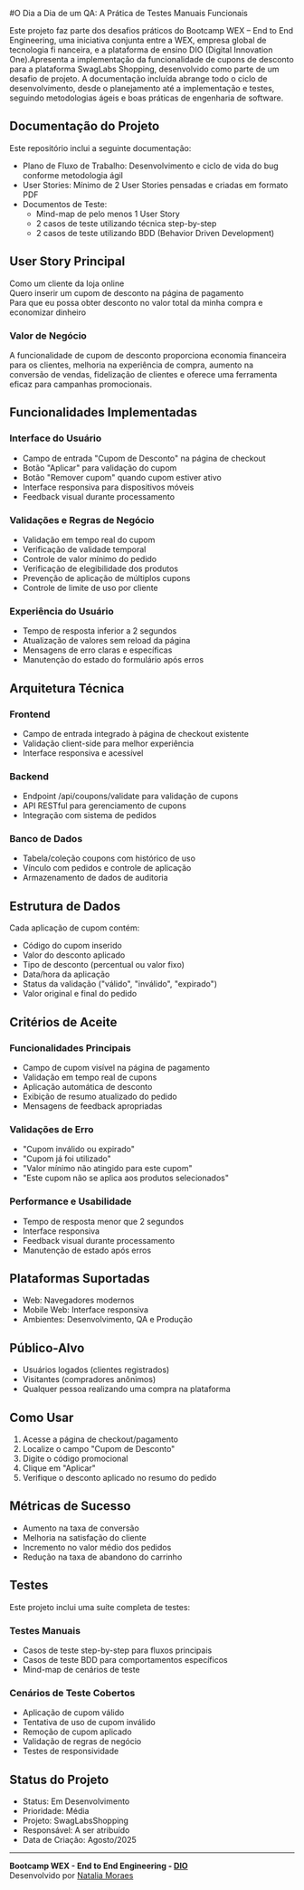 #O Dia a Dia de um QA: A Prática de Testes Manuais Funcionais

Este projeto faz parte dos desafios práticos do Bootcamp WEX – End to End Engineering, uma iniciativa conjunta entre a WEX, empresa global de tecnologia fi nanceira, e a plataforma de ensino DIO (Digital Innovation One).Apresenta a implementação da funcionalidade de cupons de desconto para a plataforma SwagLabs Shopping, desenvolvido como parte de um desafio de projeto. A documentação incluída abrange todo o ciclo de desenvolvimento, desde o planejamento até a implementação e testes, seguindo metodologias ágeis e boas práticas de engenharia de software.

## Documentação do Projeto

Este repositório inclui a seguinte documentação:

- Plano de Fluxo de Trabalho: Desenvolvimento e ciclo de vida do bug conforme metodologia ágil
- User Stories: Mínimo de 2 User Stories pensadas e criadas em formato PDF
- Documentos de Teste:
  - Mind-map de pelo menos 1 User Story
  - 2 casos de teste utilizando técnica step-by-step
  - 2 casos de teste utilizando BDD (Behavior Driven Development)

## User Story Principal

Como um cliente da loja online  
Quero inserir um cupom de desconto na página de pagamento  
Para que eu possa obter desconto no valor total da minha compra e economizar dinheiro

### Valor de Negócio

A funcionalidade de cupom de desconto proporciona economia financeira para os clientes, melhoria na experiência de compra, aumento na conversão de vendas, fidelização de clientes e oferece uma ferramenta eficaz para campanhas promocionais.

## Funcionalidades Implementadas

### Interface do Usuário
- Campo de entrada "Cupom de Desconto" na página de checkout
- Botão "Aplicar" para validação do cupom
- Botão "Remover cupom" quando cupom estiver ativo
- Interface responsiva para dispositivos móveis
- Feedback visual durante processamento

### Validações e Regras de Negócio
- Validação em tempo real do cupom
- Verificação de validade temporal
- Controle de valor mínimo do pedido
- Verificação de elegibilidade dos produtos
- Prevenção de aplicação de múltiplos cupons
- Controle de limite de uso por cliente

### Experiência do Usuário
- Tempo de resposta inferior a 2 segundos
- Atualização de valores sem reload da página
- Mensagens de erro claras e específicas
- Manutenção do estado do formulário após erros

## Arquitetura Técnica

### Frontend
- Campo de entrada integrado à página de checkout existente
- Validação client-side para melhor experiência
- Interface responsiva e acessível

### Backend
- Endpoint /api/coupons/validate para validação de cupons
- API RESTful para gerenciamento de cupons
- Integração com sistema de pedidos

### Banco de Dados
- Tabela/coleção coupons com histórico de uso
- Vínculo com pedidos e controle de aplicação
- Armazenamento de dados de auditoria

## Estrutura de Dados

Cada aplicação de cupom contém:
- Código do cupom inserido
- Valor do desconto aplicado
- Tipo de desconto (percentual ou valor fixo)
- Data/hora da aplicação
- Status da validação ("válido", "inválido", "expirado")
- Valor original e final do pedido

## Critérios de Aceite

### Funcionalidades Principais
- Campo de cupom visível na página de pagamento
- Validação em tempo real de cupons
- Aplicação automática de desconto
- Exibição de resumo atualizado do pedido
- Mensagens de feedback apropriadas

### Validações de Erro
- "Cupom inválido ou expirado"
- "Cupom já foi utilizado"
- "Valor mínimo não atingido para este cupom"
- "Este cupom não se aplica aos produtos selecionados"

### Performance e Usabilidade
- Tempo de resposta menor que 2 segundos
- Interface responsiva
- Feedback visual durante processamento
- Manutenção de estado após erros

## Plataformas Suportadas

- Web: Navegadores modernos
- Mobile Web: Interface responsiva
- Ambientes: Desenvolvimento, QA e Produção

## Público-Alvo

- Usuários logados (clientes registrados)
- Visitantes (compradores anônimos)
- Qualquer pessoa realizando uma compra na plataforma

## Como Usar

1. Acesse a página de checkout/pagamento
2. Localize o campo "Cupom de Desconto"
3. Digite o código promocional
4. Clique em "Aplicar"
5. Verifique o desconto aplicado no resumo do pedido

## Métricas de Sucesso

- Aumento na taxa de conversão
- Melhoria na satisfação do cliente
- Incremento no valor médio dos pedidos
- Redução na taxa de abandono do carrinho

## Testes

Este projeto inclui uma suíte completa de testes:

### Testes Manuais
- Casos de teste step-by-step para fluxos principais
- Casos de teste BDD para comportamentos específicos
- Mind-map de cenários de teste

### Cenários de Teste Cobertos
- Aplicação de cupom válido
- Tentativa de uso de cupom inválido
- Remoção de cupom aplicado
- Validação de regras de negócio
- Testes de responsividade

## Status do Projeto

- Status: Em Desenvolvimento
- Prioridade: Média
- Projeto: SwagLabsShopping
- Responsável: A ser atribuído
- Data de Criação: Agosto/2025

---

**Bootcamp WEX - End to End Engineering - [DIO](https://web.dio.me/)**  
Desenvolvido por [Natalia Moraes](https://www.linkedin.com/in/moraesnatalia/)
